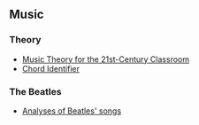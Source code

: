 ## Music

### Theory
- [Music Theory for the 21st-Century Classroom](https://musictheory.pugetsound.edu/mt21c/MusicTheory.html)
- [Chord Identifier](https://www.scales-chords.com/chordid.php)

### The Beatles
- [Analyses of Beatles' songs](https://www.icce.rug.nl/~soundscapes/DATABASES/AWP/awp-notes_on.shtml)
